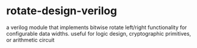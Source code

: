 # rotate-design-verilog
a verilog module that implements bitwise rotate left/right functionality for configurable data widths. useful for logic design, cryptographic primitives, or arithmetic circuit
